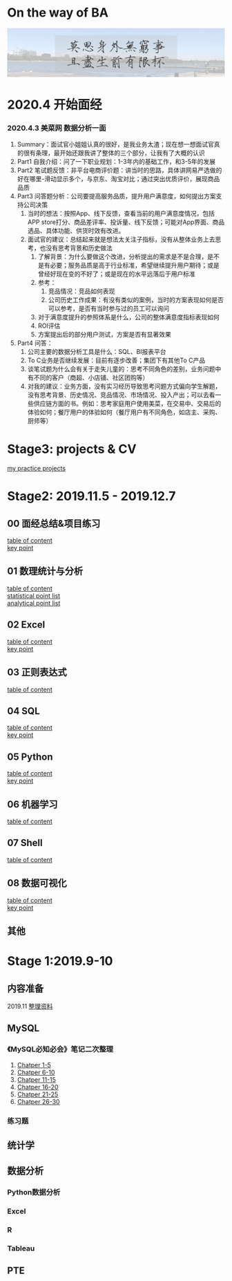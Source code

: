 # On the way of BA
![莫思身外无穷事 且尽生前有限杯](title.png)
# 2020.4 开始面经
### 2020.4.3 美菜网 数据分析一面
1. Summary：面试官小姐姐认真的很好，是我业务太渣；现在想一想面试官真的很有条理，最开始还跟我讲了整体的三个部分，让我有了大概的认识
2. Part1 自我介绍：问了一下职业规划：1-3年内的基础工作，和3-5年的发展
3. Part2 笔试题反馈：非平台电商评价题：讲当时的思路，具体讲网易严选做的好在哪里-滑动显示多个，与京东、淘宝对比；通过突出优质评价，展现商品品质
3. Part3 问答题分析：公司要提高服务品质，提升用户满意度，如何提出方案支持公司决策
    1. 当时的想法：按照App、线下反馈，查看当前的用户满意度情况，包括APP store打分、商品差评率、投诉量、线下反馈；可能对App界面、商品选品、具体功能、供货时效有改进。
    2. 面试官的建议：总结起来就是想法太关注子指标，没有从整体业务上去思考，也没有思考背景和历史做法
        1. 了解背景：为什么要做这个改进，分析提出的需求是不是合理，是不是有必要；服务品质是高于行业标准，希望继续提升用户期待；或是曾经好现在变的不好了；或是现在的水平远落后于用户标准
        2. 参考：
            1. 竞品情况：竞品如何表现
            2. 公司历史工作成果：有没有类似的案例，当时的方案表现如何是否可以参考，是否有当时参与过的员工可以询问
        3. 对于满意度提升的参照体系是什么，公司的整体满意度指标表现如何
        4. ROI评估
        5. 方案提出后的部分用户测试，方案是否有显著效果
4. Part4 问答：
    1. 公司主要的数据分析工具是什么：SQL、BI报表平台
    2. To C业务是否继续发展：目前有逐步改善；集团下有其他To C产品
    3. 谈笔试题为什么会有关于走失儿童的：思考不同角色的差别，业务问题中有不同的客户（商超、小店铺、社区团购等）
    4. 对我的建议：业务方面，没有实习经历导致思考问题方式偏向学生解题，没有思考背景、历史情况、竞品情况、市场情况、投入产出；可以去看一些供应链方面的书。例如：思考家庭用户使用美菜，在交易中、交易后的体验如何；餐厅用户的体验如何（餐厅用户有不同角色，如店主、采购、厨师等）
        

# Stage3: projects & CV  
[my practice projects](https://github.com/JanizzaCao/Janice_Cao_projects)
# Stage2: 2019.11.5 - 2019.12.7
## 00 面经总结&项目练习
  [table of content](00_practice&summary/table_of_content.md)  
  [key point](00_practice&summary/key_point.md)  
## 01 数理统计与分析
  [table of content](01_statistical&analytical/table_of_content.md)  
  [statistical point list](00_practice&summary/statistical_point_list.md)  
  [analytical point list](00_practice&summary/analytical_point_list.md)  
## 02 Excel  
  [table of content](02_excel/table_of_content.md)  
  [key point](02_excel/key_point.md)  
## 03 正则表达式
  [table of content](03_regex/table_of_content.md)  
## 04 SQL
  [table of content](04_SQL/table_of_content.md)  
  [key point](04_SQL/key_point.md)  
## 05 Python
  [table of content](05_python/table_of_content.md)  
  [key point](05_python/key_point.md)  
## 06 机器学习
  [table of content](06_machine_learning/table_of_content.md)  
## 07 Shell
  [table of content](07_shell/table_of_content.md)  
## 08 数据可视化
  [table of content](08_data_visualisation/table_of_content.md)  
  [key point](08_data_visualisation/key_point.md)  
## 其他



# Stage 1:2019.9-10
## 内容准备
2019.11 [整理资料](resources_pack.md)

## MySQL

### 《MySQL必知必会》笔记二次整理
1. [Chatper 1-5](MySQL/MySQLCC_Chatper01-05.md)  
2. [Chatper 6-10](MySQL/MySQLCC_Chatper06-10)  
3. [Chatper 11-15](MySQL/MySQLCC_Chatper11-15)
4. [Chatper 16-20](MySQL/MySQLCC_Chatper16-20)
5. [Chatper 21-25](MySQL/MySQLCC_Chatper21-25.md)
5. [Chatper 26-30](MySQL/MySQLCC_Chatper26-30.md)

### 练习题

## 统计学

## 数据分析
### Python数据分析
### Excel
### R
### Tableau

## PTE  
